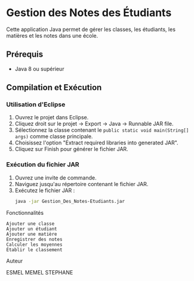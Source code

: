 # Gestion des Notes des Étudiants

Cette application Java permet de gérer les classes, les étudiants, les matières et les notes dans une école.

## Prérequis

- Java 8 ou supérieur

## Compilation et Exécution

### Utilisation d'Eclipse

1. Ouvrez le projet dans Eclipse.
2. Cliquez droit sur le projet -> Export -> Java -> Runnable JAR file.
3. Sélectionnez la classe contenant le `public static void main(String[] args)` comme classe principale.
4. Choisissez l'option "Extract required libraries into generated JAR".
5. Cliquez sur Finish pour générer le fichier JAR.

### Exécution du fichier JAR

1. Ouvrez une invite de commande.
2. Naviguez jusqu'au répertoire contenant le fichier JAR.
3. Exécutez le fichier JAR :
   ```sh
   java -jar Gestion_Des_Notes-Etudiants.jar

Fonctionnalités

    Ajouter une classe
    Ajouter un étudiant
    Ajouter une matière
    Enregistrer des notes
    Calculer les moyennes
    Établir le classement

   Auteur

   ESMEL MEMEL STEPHANE
